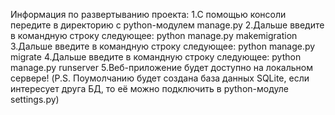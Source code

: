 Информация по развертыванию проекта:
1.С помощью консоли передите в директорию с python-модулем manage.py
2.Дальше введите в командную строку следующее: python manage.py makemigration
3.Дальше введите в командную строку следующее: python manage.py migrate
4.Дальше введите в командную строку следующее: python manage.py runserver
5.Веб-приложение будет доступно на локальном сервере!
(P.S. Поумолчанию будет создана база данных SQLite, если интересует друга БД, то
её можно подключить в python-модуле settings.py)
